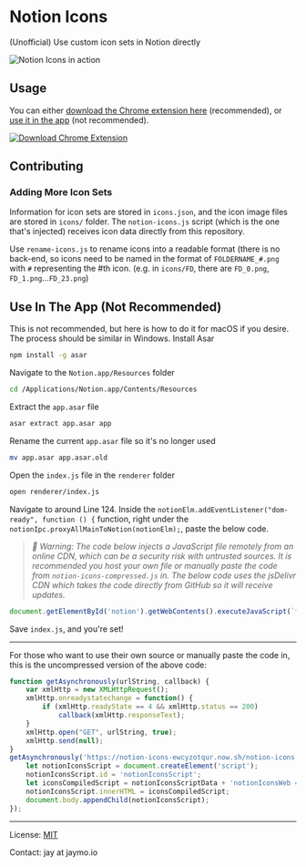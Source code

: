 # Notion Icons
(Unofficial) Use custom icon sets in Notion directly

![Notion Icons in action](https://lh3.googleusercontent.com/MXu8ewGw8ejeyS7mkC5JJH-UNM_7aCjxkd8g4tB_m_o3D4qh4tqkOI8r3Xsbo2DeTNz1fNfmXA=w640-h400-e365)


## Usage
You can either [download the Chrome extension here](https://chrome.google.com/webstore/detail/notion-icons/ggbhaojjpaliiapffmdjiiafemmephhk) (recommended), or [use it in the app](#use-in-the-app-not-recommended) (not recommended).

[![Download Chrome Extension](https://developer.chrome.com/webstore/images/ChromeWebStore_BadgeWBorder_v2_206x58.png)](https://chrome.google.com/webstore/detail/notion-icons/ggbhaojjpaliiapffmdjiiafemmephhk)


## Contributing
### Adding More Icon Sets
Information for icon sets are stored in `icons.json`, and the icon image files are stored in `icons/` folder. The `notion-icons.js` script (which is the one that's injected) receives icon data directly from this repository.

Use `rename-icons.js` to rename icons into a readable format (there is no back-end, so icons need to be named in the format of `FOLDERNAME_#.png` with `#` representing the #th icon. (e.g. in `icons/FD`, there are `FD_0.png`, `FD_1.png`...`FD_23.png`)


## Use In The App (Not Recommended)
This is not recommended, but here is how to do it for macOS if you desire. The process should be similar in Windows.
Install Asar
```bash
npm install -g asar
```
Navigate to the `Notion.app/Resources` folder
```bash
cd /Applications/Notion.app/Contents/Resources
```
Extract the `app.asar` file
```bash
asar extract app.asar app
```
Rename the current `app.asar` file so it's no longer used
```bash
mv app.asar app.asar.old
```
Open the `index.js` file in the `renderer` folder
```bash
open renderer/index.js
```
Navigate to around Line 124. Inside the `notionElm.addEventListener("dom-ready", function () {` function, right under the `notionIpc.proxyAllMainToNotion(notionElm);`, paste the below code.
>*🔴 Warning: The code below injects a JavaScript file remotely from an online CDN, which can be a security risk with untrusted sources. It is recommended you host your own file or manually paste the code from `notion-icons-compressed.js` in. The below code uses the jsDelivr CDN which takes the code directly from GitHub so it will receive updates.*
```javascript
document.getElementById('notion').getWebContents().executeJavaScript(`function getAsynchronously(n,t){var o=new XMLHttpRequest;o.onreadystatechange=function(){4==o.readyState&&200==o.status&&t(o.responseText)},o.open("GET",n,!0),o.send(null)}getAsynchronously("https://cdn.jsdelivr.net/gh/jayhxmo/notion-icons/notion-icons.compressed.js",function(n){let t=document.createElement("script");t.id="notionIconsScript";let o=n+"notionIconsWeb = false; currentPath = location.pathname; initializeNotionIcons();";t.innerHTML=o,document.body.appendChild(t)});`);
```
Save `index.js`, and you're set!

---

For those who want to use their own source or manually paste the code in, this is the uncompressed version of the above code:
```javascript
function getAsynchronously(urlString, callback) {
    var xmlHttp = new XMLHttpRequest();
    xmlHttp.onreadystatechange = function() { 
        if (xmlHttp.readyState == 4 && xmlHttp.status == 200)
            callback(xmlHttp.responseText);
    }
    xmlHttp.open("GET", urlString, true);
    xmlHttp.send(null);
} 
getAsynchronously('https://notion-icons-ewcyzotqur.now.sh/notion-icons.compressed.js', function(notionIconsScriptData) {
    let notionIconsScript = document.createElement('script');
    notionIconsScript.id = 'notionIconsScript';
    let iconsCompiledScript = notionIconsScriptData + 'notionIconsWeb = false; currentPath = location.pathname; initializeNotionIcons();';
    notionIconsScript.innerHTML = iconsCompiledScript;
    document.body.appendChild(notionIconsScript);  
});
```

---
License: [MIT](https://github.com/jayhxmo/notion-icons/blob/master/LICENSE)

Contact: jay at jaymo.io
